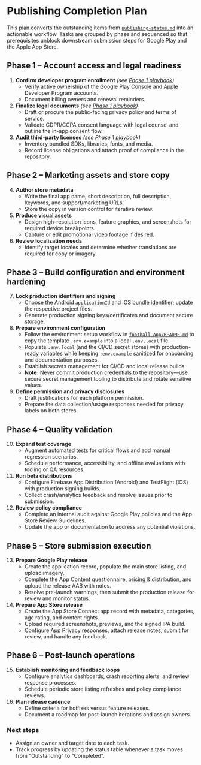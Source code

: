 # Publishing Completion Plan

This plan converts the outstanding items from [`publishing-status.md`](./publishing-status.md) into an actionable workflow. Tasks are grouped by phase and sequenced so that prerequisites unblock downstream submission steps for Google Play and the Apple App Store.

## Phase 1 – Account access and legal readiness
1. **Confirm developer program enrollment** *(see [Phase 1 playbook](./phase-1-account-legal-playbook.md))*
   - Verify active ownership of the Google Play Console and Apple Developer Program accounts.
   - Document billing owners and renewal reminders.
2. **Finalize legal documents** *(see [Phase 1 playbook](./phase-1-account-legal-playbook.md))*
   - Draft or procure the public-facing privacy policy and terms of service.
   - Validate GDPR/CCPA consent language with legal counsel and outline the in-app consent flow.
3. **Audit third-party licenses** *(see [Phase 1 playbook](./phase-1-account-legal-playbook.md))*
   - Inventory bundled SDKs, libraries, fonts, and media.
   - Record license obligations and attach proof of compliance in the repository.

## Phase 2 – Marketing assets and store copy
4. **Author store metadata**
   - Write the final app name, short description, full description, keywords, and support/marketing URLs.
   - Store the copy in version control for iterative review.
5. **Produce visual assets**
   - Design high-resolution icons, feature graphics, and screenshots for required device breakpoints.
   - Capture or edit promotional video footage if desired.
6. **Review localization needs**
   - Identify target locales and determine whether translations are required for copy or imagery.

## Phase 3 – Build configuration and environment hardening
7. **Lock production identifiers and signing**
   - Choose the Android `applicationId` and iOS bundle identifier; update the respective project files.
   - Generate production signing keys/certificates and document secure storage.
8. **Prepare environment configuration**
   - Follow the environment setup workflow in [`football-app/README.md`](../football-app/README.md) to copy the template `.env.example` into a local `.env.local` file.
   - Populate `.env.local` (and the CI/CD secret stores) with production-ready variables while keeping `.env.example` sanitized for onboarding and documentation purposes.
   - Establish secrets management for CI/CD and local release builds.
   - **Note:** Never commit production credentials to the repository—use secure secret management tooling to distribute and rotate sensitive values.
9. **Define permission and privacy disclosures**
   - Draft justifications for each platform permission.
   - Prepare the data collection/usage responses needed for privacy labels on both stores.

## Phase 4 – Quality validation
10. **Expand test coverage**
    - Augment automated tests for critical flows and add manual regression scenarios.
    - Schedule performance, accessibility, and offline evaluations with tooling or QA resources.
11. **Run beta distributions**
    - Configure Firebase App Distribution (Android) and TestFlight (iOS) with production signing builds.
    - Collect crash/analytics feedback and resolve issues prior to submission.
12. **Review policy compliance**
    - Complete an internal audit against Google Play policies and the App Store Review Guidelines.
    - Update the app or documentation to address any potential violations.

## Phase 5 – Store submission execution
13. **Prepare Google Play release**
    - Create the application record, populate the main store listing, and upload imagery.
    - Complete the App Content questionnaire, pricing & distribution, and upload the release AAB with notes.
    - Resolve pre-launch warnings, then submit the production release for review and monitor status.
14. **Prepare App Store release**
    - Create the App Store Connect app record with metadata, categories, age rating, and content rights.
    - Upload required screenshots, previews, and the signed IPA build.
    - Configure App Privacy responses, attach release notes, submit for review, and handle any feedback.

## Phase 6 – Post-launch operations
15. **Establish monitoring and feedback loops**
    - Configure analytics dashboards, crash reporting alerts, and review response processes.
    - Schedule periodic store listing refreshes and policy compliance reviews.
16. **Plan release cadence**
    - Define criteria for hotfixes versus feature releases.
    - Document a roadmap for post-launch iterations and assign owners.

### Next steps
- Assign an owner and target date to each task.
- Track progress by updating the status table whenever a task moves from "Outstanding" to "Completed".
